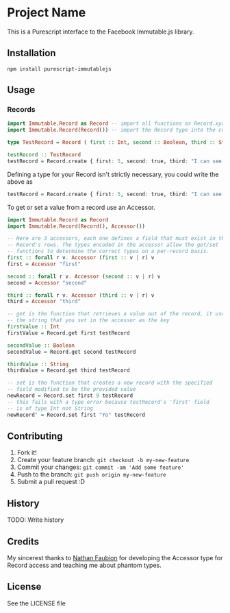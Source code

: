 # Project Name

This is a Purescript interface to the Facebook Immutable.js library.

## Installation

`npm install purescript-immutablejs`

## Usage

### Records
```purescript
import Immutable.Record as Record -- import all functions as Record.xyz
import Immutable.Record(Record()) -- import the Record type into the current module

type TestRecord = Record ( first :: Int, second :: Boolean, third :: String )

testRecord :: TestRecord
testRecord = Record.create { first: 5, second: true, third: "I can see my house from here" }
```

Defining a type for your Record isn't strictly necessary, you could write the above as

```purescript
testRecord = Record.create { first: 5, second: true, third: "I can see my house from here" }
```

To get or set a value from a record use an Accessor.

```purescript
import Immutable.Record as Record
import Immutable.Record(Record(), Accessor())

-- Here are 3 accessors, each one defines a field that must exist in the
-- Record's rows. The types encoded in the accessor allow the get/set
-- functions to determine the correct types on a per-record basis.
first :: forall r v. Accessor (first :: v | r) v
first = Accessor "first"

second :: forall r v. Accessor (second :: v | r) v
second = Accessor "second"

third :: forall r v. Accessor (third :: v | r) v
third = Accessor "third"

-- get is the function that retrieves a value out of the record, it uses
-- the string that you set in the accessor as the key
firstValue :: Int
firstValue = Record.get first testRecord

secondValue :: Boolean
secondValue = Record.get second testRecord

thirdValue :: String
thirdValue = Record.get third testRecord

-- set is the function that creates a new record with the specified
-- field modified to be the provided value
newRecord = Record.set first 9 testRecord
-- this fails with a type error because testRecord's 'first' field
-- is of type Int not String
newRecord' = Record.set first "Yo" testRecord
```

## Contributing

1. Fork it!
2. Create your feature branch: `git checkout -b my-new-feature`
3. Commit your changes: `git commit -am 'Add some feature'`
4. Push to the branch: `git push origin my-new-feature`
5. Submit a pull request :D

## History

TODO: Write history

## Credits

My sincerest thanks to [Nathan Faubion](https://gist.github.com/natefaubion) for developing the Accessor type for Record access and teaching me about phantom types.

## License

See the LICENSE file
